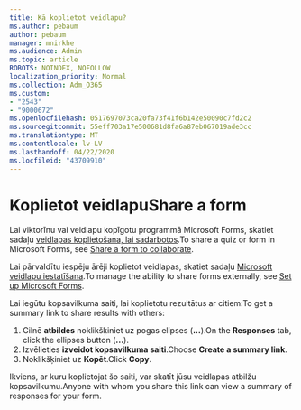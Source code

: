 ```yaml
---
title: Kā koplietot veidlapu?
ms.author: pebaum
author: pebaum
manager: mnirkhe
ms.audience: Admin
ms.topic: article
ROBOTS: NOINDEX, NOFOLLOW
localization_priority: Normal
ms.collection: Adm_O365
ms.custom:
- "2543"
- "9000672"
ms.openlocfilehash: 0517697073ca20fa73f41f6b142e50090c7fd2c2
ms.sourcegitcommit: 55eff703a17e500681d8fa6a87eb067019ade3cc
ms.translationtype: MT
ms.contentlocale: lv-LV
ms.lasthandoff: 04/22/2020
ms.locfileid: "43709910"
---
```

# <a name="share-a-form"></a><span data-ttu-id="09f73-102">Koplietot veidlapu</span><span class="sxs-lookup"><span data-stu-id="09f73-102">Share a form</span></span>

<span data-ttu-id="09f73-103">Lai viktorīnu vai veidlapu kopīgotu programmā Microsoft Forms, skatiet sadaļu [veidlapas koplietošana, lai sadarbotos](https://support.office.com/article/Share-a-form-to-collaborate-d5bb5cf0-8401-4c15-bb8c-8e108cd7e69b).</span><span class="sxs-lookup"><span data-stu-id="09f73-103">To share a quiz or form in Microsoft Forms, see [Share a form to collaborate](https://support.office.com/article/Share-a-form-to-collaborate-d5bb5cf0-8401-4c15-bb8c-8e108cd7e69b).</span></span>

<span data-ttu-id="09f73-104">Lai pārvaldītu iespēju ārēji koplietot veidlapas, skatiet sadaļu [Microsoft veidlapu iestatīšana](https://support.office.com/article/set-up-microsoft-forms-cc52287a-4550-464d-9a1b-457bf9df2240).</span><span class="sxs-lookup"><span data-stu-id="09f73-104">To manage the ability to share forms externally, see [Set up Microsoft Forms](https://support.office.com/article/set-up-microsoft-forms-cc52287a-4550-464d-9a1b-457bf9df2240).</span></span> 

<span data-ttu-id="09f73-105">Lai iegūtu kopsavilkuma saiti, lai koplietotu rezultātus ar citiem:</span><span class="sxs-lookup"><span data-stu-id="09f73-105">To get a summary link to share results with others:</span></span>

1. <span data-ttu-id="09f73-106">Cilnē **atbildes** noklikšķiniet uz pogas elipses (**...**).</span><span class="sxs-lookup"><span data-stu-id="09f73-106">On the **Responses** tab, click the ellipses button (**...**).</span></span>
3. <span data-ttu-id="09f73-107">Izvēlieties **izveidot kopsavilkuma saiti**.</span><span class="sxs-lookup"><span data-stu-id="09f73-107">Choose **Create a summary link**.</span></span>
4. <span data-ttu-id="09f73-108">Noklikšķiniet uz **Kopēt**.</span><span class="sxs-lookup"><span data-stu-id="09f73-108">Click **Copy**.</span></span>

<span data-ttu-id="09f73-109">Ikviens, ar kuru koplietojat šo saiti, var skatīt jūsu veidlapas atbilžu kopsavilkumu.</span><span class="sxs-lookup"><span data-stu-id="09f73-109">Anyone with whom you share this link can view a summary of responses for your form.</span></span>
